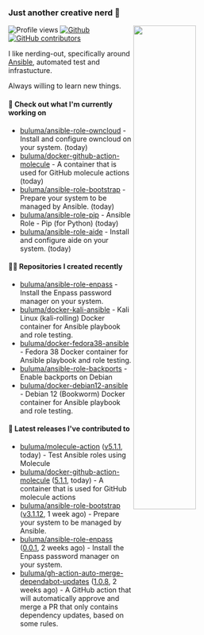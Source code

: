 ### Just another creative nerd 👋


![Profile views](https://gpvc.arturio.dev/buluma) <a href="https://gitstats.me/buluma">
  <img align="right" src="https://github-readme-stats.vercel.app/api?username=buluma&theme=gotham&show_icons=true" width="50%"/>
</a>
[![Github](https://img.shields.io/badge/-buluma-black?style=flat&labelColor=black&logo=github&logoColor=white&include_all_commits=true&count_private=true)](https://gitstats.me/buluma)
[![GitHub contributors](https://img.shields.io/github/contributors/buluma/badges.svg)](https://GitHub.com/buluma/badges/graphs/contributors/)

I like nerding-out, specifically around [Ansible](https://github.com/ansible/ansible), automated test and infrastucture.

Always willing to learn new things.

#### 👷 Check out what I'm currently working on

- [buluma/ansible-role-owncloud](https://github.com/buluma/ansible-role-owncloud) - Install and configure owncloud on your system. (today)
- [buluma/docker-github-action-molecule](https://github.com/buluma/docker-github-action-molecule) - A container that is used for GitHub molecule actions (today)
- [buluma/ansible-role-bootstrap](https://github.com/buluma/ansible-role-bootstrap) - Prepare your system to be managed by Ansible. (today)
- [buluma/ansible-role-pip](https://github.com/buluma/ansible-role-pip) - Ansible Role - Pip (for Python) (today)
- [buluma/ansible-role-aide](https://github.com/buluma/ansible-role-aide) - Install and configure aide on your system. (today)

#### 👨‍💻 Repositories I created recently

- [buluma/ansible-role-enpass](https://github.com/buluma/ansible-role-enpass) - Install the Enpass password manager on your system.
- [buluma/docker-kali-ansible](https://github.com/buluma/docker-kali-ansible) - Kali Linux (kali-rolling) Docker container for Ansible playbook and role testing. 
- [buluma/docker-fedora38-ansible](https://github.com/buluma/docker-fedora38-ansible) - Fedora 38 Docker container for Ansible playbook and role testing.
- [buluma/ansible-role-backports](https://github.com/buluma/ansible-role-backports) - Enable backports on Debian
- [buluma/docker-debian12-ansible](https://github.com/buluma/docker-debian12-ansible) - Debian 12 (Bookworm) Docker container for Ansible playbook and role testing.

#### 🚀 Latest releases I've contributed to

- [buluma/molecule-action](https://github.com/buluma/molecule-action) ([v5.1.1](https://github.com/buluma/molecule-action/releases/tag/v5.1.1), today) - Test Ansible roles using Molecule
- [buluma/docker-github-action-molecule](https://github.com/buluma/docker-github-action-molecule) ([5.1.1](https://github.com/buluma/docker-github-action-molecule/releases/tag/5.1.1), today) - A container that is used for GitHub molecule actions
- [buluma/ansible-role-bootstrap](https://github.com/buluma/ansible-role-bootstrap) ([v3.1.12](https://github.com/buluma/ansible-role-bootstrap/releases/tag/v3.1.12), 1 week ago) - Prepare your system to be managed by Ansible.
- [buluma/ansible-role-enpass](https://github.com/buluma/ansible-role-enpass) ([0.0.1](https://github.com/buluma/ansible-role-enpass/releases/tag/0.0.1), 2 weeks ago) - Install the Enpass password manager on your system.
- [buluma/gh-action-auto-merge-dependabot-updates](https://github.com/buluma/gh-action-auto-merge-dependabot-updates) ([1.0.8](https://github.com/buluma/gh-action-auto-merge-dependabot-updates/releases/tag/1.0.8), 2 weeks ago) - A GitHub action that will automatically approve and merge a PR that only contains dependency updates, based on some rules.


